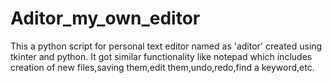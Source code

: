 # Aditor_my_own_editor
This a python script for personal text editor named as 'aditor' created using tkinter and python.
It got similar functionality like notepad which includes creation of new files,saving them,edit them,undo,redo,find a keyword,etc.
